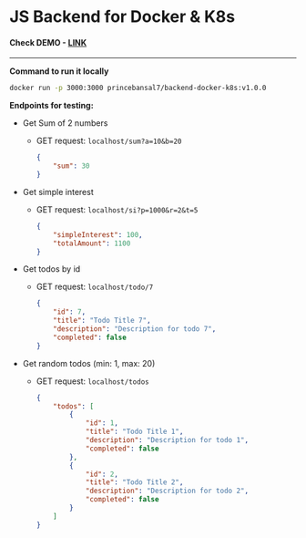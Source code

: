 # JS Backend for Docker & K8s

#### Check DEMO - [LINK](https://youtu.be/nz2G1UmXlWw)

<hr>

**Command to run it locally**

  ```sh
  docker run -p 3000:3000 princebansal7/backend-docker-k8s:v1.0.0
  ```


**Endpoints for testing:**

- Get Sum of 2 numbers
  - GET request: `localhost/sum?a=10&b=20`
    ```json
    {
        "sum": 30
    }
    ```

- Get simple interest 
  - GET request: `localhost/si?p=1000&r=2&t=5`
    ```json
    {
        "simpleInterest": 100,
        "totalAmount": 1100
    }
    ```
- Get todos by id
  - GET request: `localhost/todo/7`
    ```json
    {
        "id": 7,
        "title": "Todo Title 7",
        "description": "Description for todo 7",
        "completed": false
    }
    ```

- Get random todos (min: 1, max: 20)
  - GET request: `localhost/todos`
    ```json
    {
        "todos": [
            {
                "id": 1,
                "title": "Todo Title 1",
                "description": "Description for todo 1",
                "completed": false
            },
            {
                "id": 2,
                "title": "Todo Title 2",
                "description": "Description for todo 2",
                "completed": false
            }
        ]
    }
    ```